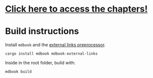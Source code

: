 # [Click here to access the chapters!](https://lapwing.aerick.ca)

# Build instructions

Install `mdbook` and the [external links preprocessor](https://crates.io/crates/mdbook-external-links).

```
cargo install mdbook mdbook-external-links
```

Inside in the root folder, build with:

```
mdbook build
```
